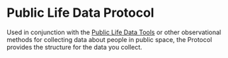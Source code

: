# Public Life Data Protocol

Used in conjunction with the [Public Life Data Tools](https://github.com/gehl-institute/pldp/tree/master/Survey%20Templates) or other observational methods for collecting data about people in public space, the Protocol provides the structure for the data you collect. 
